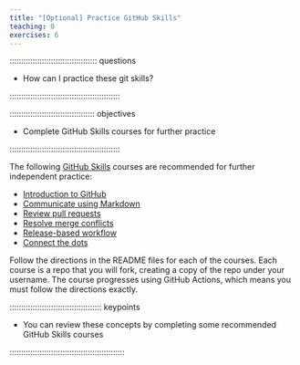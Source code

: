 ```yaml
---
title: "[Optional] Practice GitHub Skills"
teaching: 0
exercises: 6
---
```


:::::::::::::::::::::::::::::::::::::: questions 

- How can I practice these git skills?

::::::::::::::::::::::::::::::::::::::::::::::::

::::::::::::::::::::::::::::::::::::: objectives

- Complete GitHub Skills courses for further practice

::::::::::::::::::::::::::::::::::::::::::::::::

The following [GitHub Skills](https://skills.github.com) courses are recommended for further independent practice:

- [Introduction to GitHub](https://github.com/skills/introduction-to-github)
- [Communicate using Markdown](https://github.com/skills/communicate-using-markdown)
- [Review pull requests](https://github.com/skills/review-pull-requests)
- [Resolve merge conflicts](https://github.com/skills/resolve-merge-conflicts)
- [Release-based workflow](https://github.com/skills/release-based-workflow)
- [Connect the dots](https://github.com/skills/connect-the-dots)

Follow the directions in the README files for each of the courses. Each course is a repo that you will fork, creating a copy of the repo under your username. The course progresses using GitHub Actions, which means you must follow the directions exactly.

:::::::::::::::::::::::::::::::::::::::: keypoints

- You can review these concepts by completing some recommended GitHub Skills courses

::::::::::::::::::::::::::::::::::::::::::::::::::